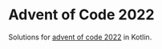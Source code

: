 # Advent of Code 2022

Solutions for [advent of code 2022](https://adventofcode.com/2022) in Kotlin.
